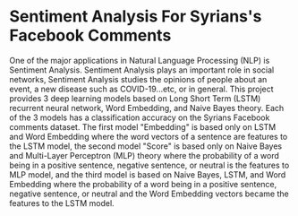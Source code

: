 # Sentiment Analysis For Syrians's Facebook Comments
One of the major applications in Natural Language Processing (NLP) is Sentiment Analysis. Sentiment Analysis plays an important role in social networks, Sentiment Analysis studies the opinions of people about an event, a new disease such as COVID-19...etc, or in general. This project provides 3 deep learning models based on Long Short Term (LSTM) recurrent neural network, Word Embedding, and Naive Bayes theory. Each of the 3 models has a classification accuracy on the Syrians Facebook comments dataset. The first model "Embedding" is based only on LSTM and Word Embedding where the word vectors of a sentence are features to the LSTM model, the second model "Score" is based only on Naive Bayes and Multi-Layer Perceptron (MLP) theory where the probability of a word being in a positive sentence, negative sentence, or neutral is the features to MLP model, and the third model is based on Naive Bayes, LSTM, and Word Embedding where the probability of a word being in a positive sentence, negative sentence, or neutral and the Word Embedding vectors became the features to the LSTM model.
